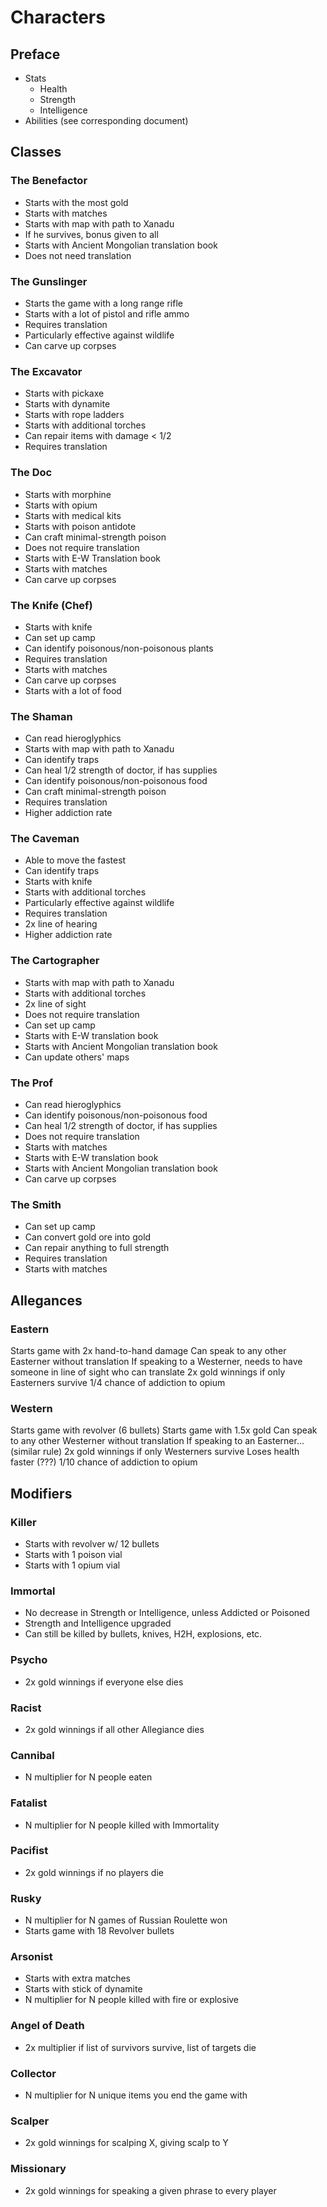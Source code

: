 # Characters

## Preface
  * Stats
    * Health
    * Strength
    * Intelligence
  * Abilities (see corresponding document)

## Classes

### The Benefactor
  * Starts with the most gold
  * Starts with matches
  * Starts with map with path to Xanadu
  * If he survives, bonus given to all
  * Starts with Ancient Mongolian translation book
  * Does not need translation

### The Gunslinger
  * Starts the game with a long range rifle
  * Starts with a lot of pistol and rifle ammo
  * Requires translation
  * Particularly effective against wildlife
  * Can carve up corpses

### The Excavator
  * Starts with pickaxe
  * Starts with dynamite
  * Starts with rope ladders
  * Starts with additional torches
  * Can repair items with damage < 1/2
  * Requires translation

### The Doc
  * Starts with morphine
  * Starts with opium
  * Starts with medical kits
  * Starts with poison antidote
  * Can craft minimal-strength poison
  * Does not require translation
  * Starts with E-W Translation book
  * Starts with matches
  * Can carve up corpses

### The Knife (Chef)
  * Starts with knife
  * Can set up camp
  * Can identify poisonous/non-poisonous plants
  * Requires translation
  * Starts with matches
  * Can carve up corpses
  * Starts with a lot of food

### The Shaman
  * Can read hieroglyphics
  * Starts with map with path to Xanadu
  * Can identify traps
  * Can heal 1/2 strength of doctor, if has supplies
  * Can identify poisonous/non-poisonous food
  * Can craft minimal-strength poison
  * Requires translation
  * Higher addiction rate

### The Caveman
  * Able to move the fastest
  * Can identify traps
  * Starts with knife
  * Starts with additional torches
  * Particularly effective against wildlife
  * Requires translation
  * 2x line of hearing
  * Higher addiction rate

### The Cartographer
  * Starts with map with path to Xanadu
  * Starts with additional torches
  * 2x line of sight
  * Does not require translation
  * Can set up camp
  * Starts with E-W translation book
  * Starts with Ancient Mongolian translation book
  * Can update others' maps

### The Prof
  * Can read hieroglyphics
  * Can identify poisonous/non-poisonous food
  * Can heal 1/2 strength of doctor, if has supplies
  * Does not require translation
  * Starts with matches
  * Starts with E-W translation book
  * Starts with Ancient Mongolian translation book
  * Can carve up corpses

### The Smith
  * Can set up camp
  * Can convert gold ore into gold
  * Can repair anything to full strength
  * Requires translation
  * Starts with matches

## Allegances

### Eastern
Starts game with 2x hand-to-hand damage
Can speak to any other Easterner without translation
If speaking to a Westerner, needs to have someone in line of sight who can translate
2x gold winnings if only Easterners survive
1/4 chance of addiction to opium

### Western
Starts game with revolver (6 bullets)
Starts game with 1.5x gold
Can speak to any other Westerner without translation
If speaking to an Easterner... (similar rule)
2x gold winnings if only Westerners survive
Loses health faster (???)
1/10 chance of addiction to opium

## Modifiers

### Killer
  * Starts with revolver w/ 12 bullets
  * Starts with 1 poison vial
  * Starts with 1 opium vial

### Immortal
  * No decrease in Strength or Intelligence, unless Addicted or Poisoned
  * Strength and Intelligence upgraded
  * Can still be killed by bullets, knives, H2H, explosions, etc.

### Psycho
  * 2x gold winnings if everyone else dies

### Racist
  * 2x gold winnings if all other Allegiance dies

### Cannibal
  * N multiplier for N people eaten

### Fatalist
  * N multiplier for N people killed with Immortality

### Pacifist
  * 2x gold winnings if no players die

### Rusky
  * N multiplier for N games of Russian Roulette won
  * Starts game with 18 Revolver bullets

### Arsonist
  * Starts with extra matches
  * Starts with stick of dynamite
  * N multiplier for N people killed with fire or explosive

### Angel of Death
  * 2x multiplier if list of survivors survive, list of targets die

### Collector
  * N multiplier for N unique items you end the game with

### Scalper
  * 2x gold winnings for scalping X, giving scalp to Y

### Missionary
  * 2x gold winnings for speaking a given phrase to every player
